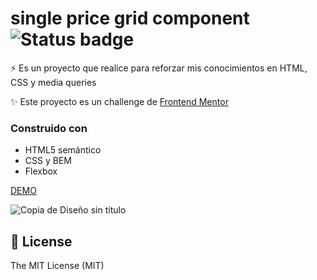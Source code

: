# single price grid component   ![Status badge](https://img.shields.io/badge/status-in%20progress-yellow)

⚡️  Es un proyecto que realice para reforzar mis conocimientos en  HTML, CSS y media queries

✨ Este proyecto es un challenge  de [Frontend Mentor](https://www.frontendmentor.io/challenges/single-price-grid-component-5ce41129d0ff452fec5abbbc)

### Construido con 

- HTML5 semántico
- CSS y BEM
- Flexbox


[DEMO](https://single-price-grid-component-alpha-two.vercel.app/) 



![Copia de Diseño sin título](https://user-images.githubusercontent.com/58489695/124403351-85863800-dcfb-11eb-801f-248f68e91f48.png)



## 🧾 License
The MIT License (MIT)



